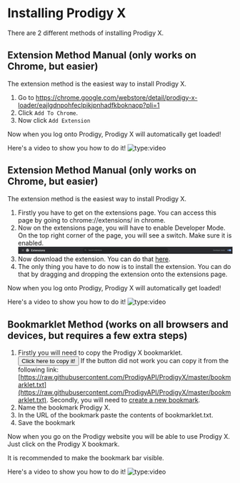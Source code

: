 # Installing Prodigy X

There are 2 different methods of installing Prodigy X.

## Extension Method Manual (only works on Chrome, but easier)

The extension method is the easiest way to install Prodigy X.

1. Go to <https://chrome.google.com/webstore/detail/prodigy-x-loader/eajlgdnpohfeclpikjpnhadfkboknaop?pli=1>
2. Click ``Add To Chrome``.
3. Now click ``Add Extension``

Now when you log onto Prodigy, Prodigy X will automatically get loaded!

Here's a video to show you how to do it!
![type:video](https://www.youtube.com/embed/zbZc-TPtFJQ)

## Extension Method Manual (only works on Chrome, but easier)

The extension method is the easiest way to install Prodigy X.

1. Firstly you have to get on the extensions page. You can access this page by going to chrome://extensions/ in chrome.
2. Now on the extensions page, you will have to enable Developer Mode. On the top right corner of the page, you will see a switch. Make sure it is enabled.
   ![Example](images/developer%20mode%20chrome.jpg)
3. Now download the extension. You can do that [here](https://github.com/ProdigyAPI/ProdigyXLoader/raw/master/build.zip).
4. The only thing you have to do now is to install the extension. You can do that by dragging and dropping the extension onto the extensions page.

Now when you log onto Prodigy, Prodigy X will automatically get loaded!

Here's a video to show you how to do it!
![type:video](https://www.youtube.com/embed/zbZc-TPtFJQ)

## Bookmarklet Method (works on all browsers and devices, but requires a few extra steps)

1. Firstly you will need to copy the Prodigy X bookmarklet.
   <button class="md-button md-button--primary small-button long-transition" id="copy-button">Click here to copy it!</button>
   If the button did not work you can copy it from the following link: [https://raw.githubusercontent.com/ProdigyAPI/ProdigyX/master/bookmarklet.txt](https://raw.githubusercontent.com/ProdigyAPI/ProdigyX/master/bookmarklet.txt). Secondly, you will need to [create a new bookmark](creating-bookmarks.md).
3. Name the bookmark Prodigy X.
4. In the URL of the bookmark paste the contents of bookmarklet.txt.
5. Save the bookmark

Now when you go on the Prodigy website you will be able to use Prodigy X. Just click on the Prodigy X bookmark.

It is recommended to make the bookmark bar visible.

Here's a video to show you how to do it!
![type:video](https://www.youtube.com/embed/z2xQ-aOmrWA)
